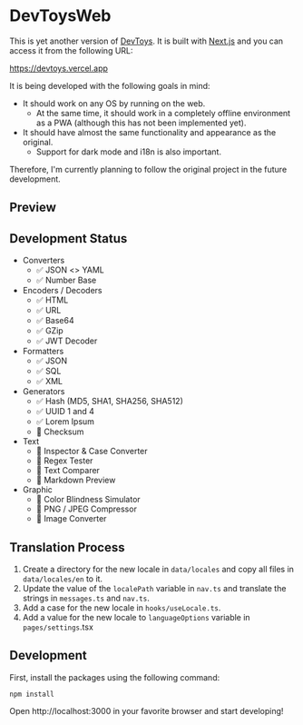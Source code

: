 # DevToysWeb

This is yet another version of [DevToys](https://github.com/veler/DevToys). It is built with [Next.js](https://nextjs.org/) and you can access it from the following URL:

https://devtoys.vercel.app

It is being developed with the following goals in mind:

* It should work on any OS by running on the web.
  * At the same time, it should work in a completely offline environment as a PWA (although this has not been implemented yet).
* It should have almost the same functionality and appearance as the original.
  * Support for dark mode and i18n is also important.

Therefore, I'm currently planning to follow the original project in the future development.

## Preview

## Development Status

* Converters
  * ✅ JSON <> YAML
  * ✅ Number Base
* Encoders / Decoders
  * ✅ HTML
  * ✅ URL
  * ✅ Base64
  * ✅ GZip
  * ✅ JWT Decoder
* Formatters
  * ✅ JSON
  * ✅ SQL
  * ✅ XML
* Generators
  * ✅ Hash (MD5, SHA1, SHA256, SHA512)
  * ✅ UUID 1 and 4
  * ✅ Lorem Ipsum
  * 🚧 Checksum
* Text
  * 🚧 Inspector & Case Converter
  * 🚧 Regex Tester
  * 🚧 Text Comparer
  * 🚧 Markdown Preview
* Graphic
  * 🚧 Color Blindness Simulator
  * 🚧 PNG / JPEG Compressor
  * 🚧 Image Converter

## Translation Process

1. Create a directory for the new locale in `data/locales` and copy all files in `data/locales/en` to it.
2. Update the value of the `localePath` variable in `nav.ts` and translate the strings in `messages.ts` and `nav.ts`.
3. Add a case for the new locale in `hooks/useLocale.ts`.
4. Add a value for the new locale to `languageOptions` variable in `pages/settings`.tsx

## Development

First, install the packages using the following command:

```
npm install
```

Open http://localhost:3000 in your favorite browser and start developing!
